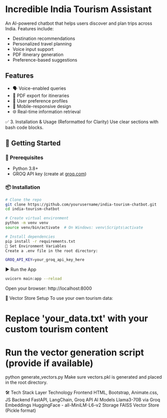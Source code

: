 
# Incredible India Tourism Assistant


An AI-powered chatbot that helps users discover and plan trips across India. Features include:
- Destination recommendations
- Personalized travel planning
- Voice input support
- PDF itinerary generation
- Preference-based suggestions

## Features
- 🗣️ Voice-enabled queries
- 📄 PDF export for itineraries
- 🧑 User preference profiles
- 📱 Mobile-responsive design
- 🌐 Real-time information retrieval

✅ 3. Installation & Usage (Reformatted for Clarity)
Use clear sections with bash code blocks.


## 🚀 Getting Started

### 🔧 Prerequisites
- Python 3.8+
- GROQ API key (create at [groq.com](https://groq.com))

### 📦 Installation

```bash
# Clone the repo
git clone https://github.com/yourusername/india-tourism-chatbot.git
cd india-tourism-chatbot

# Create virtual environment
python -m venv venv
source venv/bin/activate  # On Windows: venv\Scripts\activate

# Install dependencies
pip install -r requirements.txt
🔑 Set Environment Variables
Create a .env file in the root directory:

```
```bash
GROQ_API_KEY=your_groq_api_key_here
```
▶️ Run the App
```bash
uvicorn main:app --reload
```
Open your browser: http://localhost:8000

🧠 Vector Store Setup
To use your own tourism data:


# Replace 'your_data.txt' with your custom tourism content
# Run the vector generation script (provide if available)

python generate_vectors.py
Make sure vectors.pkl is generated and placed in the root directory.

🛠️ Tech Stack
Layer	Technology
Frontend	HTML, Bootstrap, Animate.css, JS
Backend	FastAPI, LangChain, Groq API
AI Models	Llama3-70B via Groq
Embeddings	HuggingFace - all-MiniLM-L6-v2
Storage	FAISS Vector Store (Pickle format)

